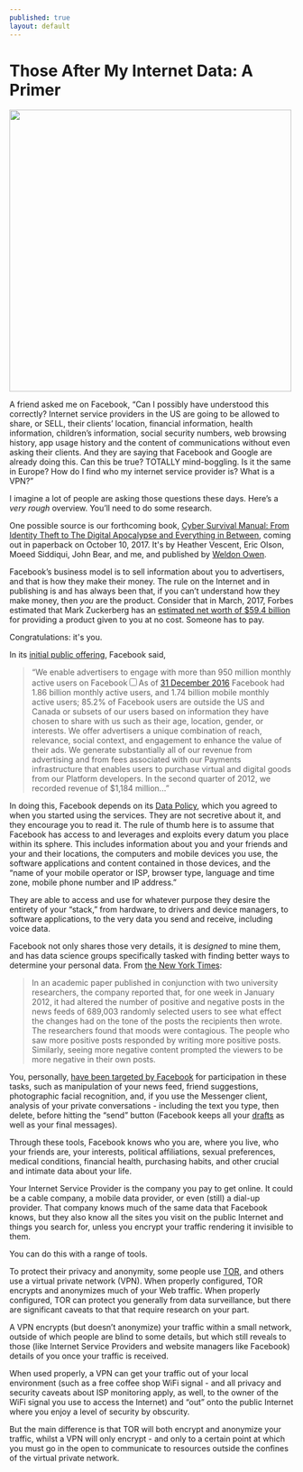 ```yaml
---
published: true
layout: default
---
```

<h1>Those After My Internet Data: A Primer</h1>
<p><img class="right" width="500px" src="https://nselby.github.io/assets/img/facebook-user.png" /></p>

A friend asked me on Facebook, “Can I possibly have understood this correctly? Internet service providers in the US are going to be allowed to share, or SELL, their clients’ location, financial information, health information, children’s information, social security numbers, web browsing history, app usage history and the content of communications without even asking their clients. And they are saying that Facebook and Google are already doing this. Can this be true? TOTALLY mind-boggling. Is it the same in Europe? How do I find who my internet service provider is? What is a VPN?”

I imagine a lot of people are asking those questions these days. Here’s a <em>very rough</em> overview. You’ll need to do some research. 

One possible source is our forthcoming book, <a href="https://www.amazon.com/Cyber-Survival-Manual-Apocalypse-Everything/dp/1681881756/ref=sr_1_2" target="_blank">Cyber Survival Manual: From Identity Theft to The Digital Apocalypse and Everything in Between</a>, coming out in paperback on October 10, 2017. It's by Heather Vescent, Eric Olson, Moeed Siddiqui, John Bear, and me, and published by <a href="http://www.weldonowen.com/" target="_blank">Weldon Owen</a>. 

Facebook’s business model is to sell information about you to advertisers, and that is how they make their money. The rule on the Internet and in publishing is and has always been that, if you can’t understand how they make money, then <em>you</em> are the product. Consider that in March, 2017, Forbes estimated that Mark Zuckerberg has an <a href="https://www.forbes.com/profile/mark-zuckerberg/" target="_blank">estimated net worth of $59.4 billion</a> for providing a product given to you at no cost. Someone has to pay.

Congratulations: it's you.

In its <a href="https://www.sec.gov/Archives/edgar/data/1326801/000119312512325997/d371464d10q.htm" target="_blank">initial public offering</a>, Facebook said,

<blockquote>“We enable advertisers to engage with more than 950 million monthly active users on Facebook<label for="sn-demo" class="margin-toggle sidenote-number"></label><input type="checkbox" id="sn-demo" class="margin-toggle"/><span class="sidenote">As of <a href="https://newsroom.fb.com/Company-Info/" target="_blank">31 December 2016</a> Facebook had 1.86 billion monthly active users, and 1.74 billion mobile monthly active users; 85.2% of Facebook users are outside the US and Canada</span> or subsets of our users based on information they have chosen to share with us such as their age, location, gender, or interests. We offer advertisers a unique combination of reach, relevance, social context, and engagement to enhance the value of their ads. We generate substantially all of our revenue from advertising and from fees associated with our Payments infrastructure that enables users to purchase virtual and digital goods from our Platform developers. In the second quarter of 2012, we recorded revenue of $1,184 million...”</blockquote>

In doing this, Facebook depends on its <a href="https://www.facebook.com/about/privacy/" target="_blank">Data Policy</a>, which you agreed to when you started using the services. They are not secretive about it, and they encourage you to read it. The rule of thumb here is to assume that Facebook has access to and leverages and exploits every datum you place within its sphere. This includes information about you and your friends and your and their locations, the computers and mobile devices you use, the software applications and content contained in those devices, and the “name of your mobile operator or ISP, browser type, language and time zone, mobile phone number and IP address.” 

They are able to access and use for whatever purpose they desire the entirety of your “stack,” from hardware, to drivers and device managers, to software applications, to the very data you send and receive, including voice data. 

Facebook not only shares those very details, it is <em>designed</em> to mine them, and has data science groups specifically tasked with finding better ways to determine your personal data. From <a href="https://www.nytimes.com/2014/06/30/technology/facebook-tinkers-with-users-emotions-in-news-feed-experiment-stirring-outcry.html" target="_blank">the New York Times</a>:

<blockquote>In an academic paper published in conjunction with two university researchers, the company reported that, for one week in January 2012, it had altered the number of positive and negative posts in the news feeds of 689,003 randomly selected users to see what effect the changes had on the tone of the posts the recipients then wrote. The researchers found that moods were contagious. The people who saw more positive posts responded by writing more positive posts. Similarly, seeing more negative content prompted the viewers to be more negative in their own posts.</blockquote>

You, personally, <a href="http://andrewledvina.com/code/2014/07/04/10-ways-facebook-is-the-devil.html" target="_blank">have been targeted by Facebook</a> for participation in these tasks, such as manipulation of your news feed, friend suggestions, photographic facial recognition, and, if you use the Messenger client, analysis of your private conversations - including the text you type, then delete, before hitting the “send” button (Facebook keeps all your <a href="http://www.slate.com/articles/technology/future_tense/2013/12/facebook_self_censorship_what_happens_to_the_posts_you_don_t_publish.html" target="_blank">drafts</a> as well as your final messages).

Through these tools, Facebook knows who you are, where you live, who your friends are, your interests, political affiliations, sexual preferences, medical conditions, financial health, purchasing habits, and other crucial and intimate data about your life. 

Your Internet Service Provider is the company you pay to get online. It could be a cable company, a mobile data provider, or even (still) a dial-up provider. That company knows much of the same data that Facebook knows, but they also know all the sites you visit on the public Internet and things you search for, unless you encrypt your traffic rendering it invisible to them. 

You can do this with a range of tools. 

To protect their privacy and anonymity, some people use <a href="https://torproject.org" target="_blank">TOR</a>, and others use a virtual private network (VPN). When properly configured, TOR encrypts and anonymizes much of your Web traffic. When properly configured, TOR can protect you generally from data surveillance, but there are significant caveats to that that require research on your part. 

A VPN encrypts (but doesn’t anonymize) your traffic within a small network, outside of which people are blind to some details, but which still reveals to those (like Internet Service Providers and website managers like Facebook) details of you once your traffic is received. 

When used properly, a VPN can get your traffic out of your local environment (such as a free coffee shop WiFi signal - and all privacy and security caveats about ISP monitoring apply, as well, to the owner of the WiFi signal you use to access the Internet) and “out” onto the public Internet where you enjoy a level of security by obscurity. 

But the main difference is that TOR will both encrypt and anonymize your traffic, whilst a VPN will only encrypt - and only to a certain point at which you must go in the open to communicate to resources outside the confines of the virtual private network.  
